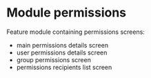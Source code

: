 # Module permissions

Feature module containing permissions screens:
* main permissions details screen
* user permissions details screen
* group permissions screen
* permissions recipients list screen
